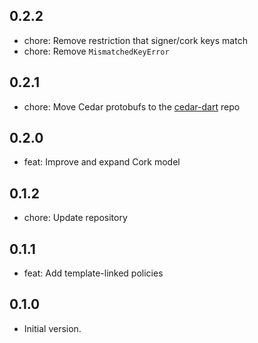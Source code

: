 ## 0.2.2

- chore: Remove restriction that signer/cork keys match
- chore: Remove `MismatchedKeyError`

## 0.2.1

- chore: Move Cedar protobufs to the [cedar-dart](https://github.com/celest-dev/cedar-dart) repo

## 0.2.0

- feat: Improve and expand Cork model

## 0.1.2

- chore: Update repository

## 0.1.1

- feat: Add template-linked policies

## 0.1.0

- Initial version.
